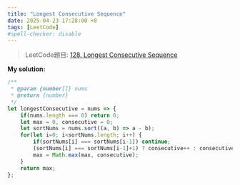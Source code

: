 ```yaml
---
title: "Longest Consecutive Sequence"
date: 2025-04-23 17:28:00 +8
tags: [LeetCode]
#spell-checker: disable
---
```


> LeetCode題目: [128. Longest Consecutive Sequence](https://leetcode.com/problems/longest-consecutive-sequence/description/?envType=problem-list-v2&envId=rewycgxm)

**My solution:**
```js
/**
 * @param {number[]} nums
 * @return {number}
 */
let longestConsecutive = nums => {
    if(nums.length === 0) return 0;
    let max = 0, consecutive = 0;
    let sortNums = nums.sort((a, b) => a - b);
    for(let i=0; i<sortNums.length; i++) {
        if(sortNums[i] === sortNums[i-1]) continue;
        (sortNums[i] === sortNums[i-1]+1) ? consecutive++ : consecutive = 1;
        max = Math.max(max, consecutive);
    }
    return max;
};
```
